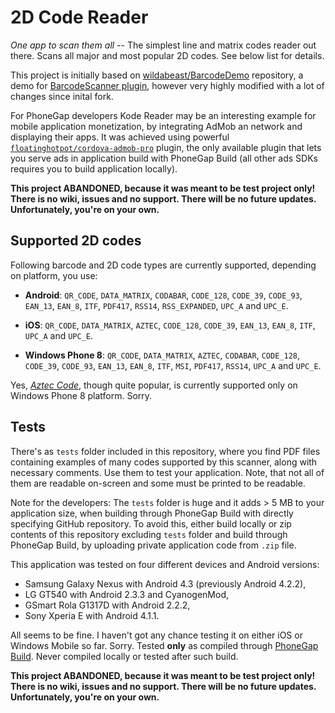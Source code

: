 # 2D Code Reader

_One app to scan them all_ -- The simplest line and matrix codes reader out there. Scans all major and most popular 2D codes. See below list for details.

This project is initially based on [wildabeast/BarcodeDemo](https://github.com/wildabeast/BarcodeDemo) repository, a demo for [BarcodeScanner plugin](https://github.com/wildabeast/BarcodeScanner), however very highly modified with a lot of changes since inital fork.

For PhoneGap developers Kode Reader may be an interesting example for mobile application monetization, by integrating AdMob an network and displaying their apps. It was achieved using powerful [`floatinghotpot/cordova-admob-pro`](https://github.com/floatinghotpot/cordova-admob-pro) plugin, the only available plugin that lets you serve ads in application build with PhoneGap Build (all other ads SDKs requires you to build application locally).

**This project ABANDONED, because it was meant to be test project only! There is no wiki, issues and no support. There will be no future updates. Unfortunately, you're on your own.**

## Supported 2D codes

Following barcode and 2D code types are currently supported, depending on platform, you use:

- **Android**: `QR_CODE`, `DATA_MATRIX`, `CODABAR`, `CODE_128`, `CODE_39`, `CODE_93`, `EAN_13`, `EAN_8`, `ITF`, `PDF417`, `RSS14`, `RSS_EXPANDED`, `UPC_A` and `UPC_E`.

- **iOS**: `QR_CODE`, `DATA_MATRIX`, `AZTEC`, `CODE_128`, `CODE_39`, `EAN_13`, `EAN_8`, `ITF`, `UPC_A` and `UPC_E`.

- **Windows Phone 8**: `QR_CODE`, `DATA_MATRIX`, `AZTEC`, `CODABAR`, `CODE_128`, `CODE_39`, `CODE_93`, `EAN_13`, `EAN_8`, `ITF`, `MSI`, `PDF417`, `RSS14`, `UPC_A` and `UPC_E`.

Yes, [_Aztec Code_](http://en.wikipedia.org/wiki/Aztec_Code), though quite popular, is currently supported only on Windows Phone 8 platform. Sorry.

## Tests

There's as `tests` folder included in this repository, where you find PDF files containing examples of many codes supported by this scanner, along with necessary comments. Use them to test your application. Note, that not all of them are readable on-screen and some must be printed to be readable.

Note for the developers: The `tests` folder is huge and it adds > 5 MB to your application size, when building through PhoneGap Build with directly specifying GitHub repository. To avoid this, either build locally or zip contents of this repository excluding `tests` folder and build through PhoneGap Build, by uploading private application code from `.zip` file.

This application was tested on four different devices and Android versions:

- Samsung Galaxy Nexus with Android 4.3 (previously Android 4.2.2),
- LG GT540 with Android 2.3.3 and CyanogenMod, 
- GSmart Rola G1317D with Android 2.2.2,
- Sony Xperia E with Android 4.1.1.

All seems to be fine. I haven't got any chance testing it on either iOS or Windows Mobile so far. Sorry. Tested **only** as compiled through [PhoneGap Build](http://build.phonegap.com). Never compiled locally or tested after such build.

**This project ABANDONED, because it was meant to be test project only! There is no wiki, issues and no support. There will be no future updates. Unfortunately, you're on your own.**
